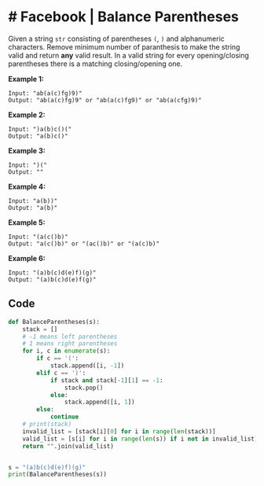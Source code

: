 # # Facebook | Balance Parentheses

 Given a string `str` consisting of parentheses `(`, `)` and alphanumeric characters. Remove minimum number of paranthesis to make the string valid and return **any** valid result. In a valid string for every opening/closing parentheses there is a matching closing/opening one. 

**Example 1:**



```
Input: "ab(a(c)fg)9)"
Output: "ab(a(c)fg)9" or "ab(a(c)fg9)" or "ab(a(cfg)9)"
```



**Example 2:**



```
Input: ")a(b)c()("
Output: "a(b)c()"
```



**Example 3:**



```
Input: ")("
Output: ""
```



**Example 4:**



```
Input: "a(b))"
Output: "a(b)"
```



**Example 5:**



```
Input: "(a(c()b)"
Output: "a(c()b)" or "(ac()b)" or "(a(c)b)"
```



**Example 6:**



```
Input: "(a)b(c)d(e)f)(g)"
Output: "(a)b(c)d(e)f(g)"
```



## Code

```python
def BalanceParentheses(s):
    stack = []
    # -1 means left parentheses
    # 1 means right parentheses
    for i, c in enumerate(s):
        if c == '(':
            stack.append([i, -1])
        elif c == ')':
            if stack and stack[-1][1] == -1:
                stack.pop()
            else:
                stack.append([i, 1])
        else:
            continue
    # print(stack)
    invalid_list = [stack[i][0] for i in range(len(stack))]
    valid_list = [s[i] for i in range(len(s)) if i not in invalid_list]
    return "".join(valid_list)


s = "(a)b(c)d(e)f)(g)"
print(BalanceParentheses(s))
```
